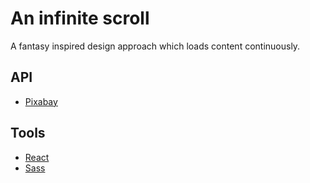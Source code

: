 # An infinite scroll

A fantasy inspired design approach which loads content continuously.

## API
- [Pixabay](https://pixabay.com/service/about/api/)

## Tools
- [React](https://es.react.dev/)
- [Sass](https://sass-lang.com/)
